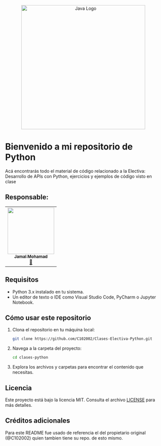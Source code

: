﻿<div align="center">
  <img src="./public/icons/Python-Logo.png" width="400" alt="Java Logo" />
</div>

# Bienvenido a mi repositorio de Python

Acá encontrarás todo el material de código relacionado a la Electiva: Desarrollo de APIs con Python, ejercicios
y ejemplos de código visto en clase

## Responsable:

<table align="center">
    <tbody>
        <tr>
            <td align="center"><a href="https://github.com/jamer1215" rel="nofollow"><img src="https://avatars.githubusercontent.com/u/145820049?s=400&u=a5f91ef3051785805dead6575fbeca853449139e&v=4" width="150px;" alt="" style="max-width:100%;"><br><sub><b>Jamal Mohamad</b></sub></a><br><a href="https://github.com/jamer1215/ElectivaPython" title="Commits"><g-emoji class="g-emoji" alias="book" fallback-src="https://github.githubassets.com/images/icons/emoji/unicode/1f4d6.png">📖</g-emoji></a></td>
        </tr>
    </tbody>
</table>


## Requisitos

- Python 3.x instalado en tu sistema.
- Un editor de texto o IDE como Visual Studio Code, PyCharm o Jupyter Notebook.

## Cómo usar este repositorio

1. Clona el repositorio en tu máquina local:
    ```bash
    git clone https://github.com/C102002/Clases-Electiva-Python.git
    ```
2. Navega a la carpeta del proyecto:
    ```bash
    cd clases-python
    ```
3. Explora los archivos y carpetas para encontrar el contenido que necesitas.

## Licencia

Este proyecto está bajo la licencia MIT. Consulta el archivo [LICENSE](LICENSE) para más detalles.

## Créditos adicionales

Para este README fue usado de referencia el del propietario original (@C102002) quien tambien tiene su repo. de esto mismo.
